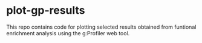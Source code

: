 # plot-gp-results

This repo contains code for plotting selected results obtained from funtional enrichment analysis using the g:Profiler web tool.
